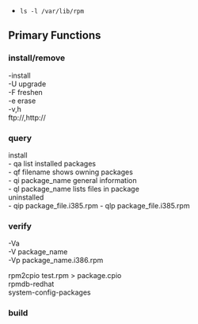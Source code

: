- `ls -l /var/lib/rpm `  

## Primary Functions  
### install/remove  
\-install  
\-U upgrade  
\-F freshen  
\-e erase  
\-v,h  
ftp://,http://  

### query  
install   
\- qa	list installed packages  
\- qf filename	shows owning packages  
\- qi package_name	general information  
\- ql package_name lists files in package  
uninstalled   
\- qip package_file.i385.rpm  \- qlp package_file.i385.rpm  

### verify  
\-Va  
\-V package_name  
\-Vp package_name.i386.rpm  

rpm2cpio test.rpm > package.cpio  
rpmdb-redhat  
system-config-packages  

### build  
